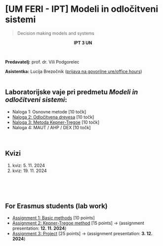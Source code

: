 # [UM FERI - IPT] Modeli in odločitveni sistemi
> Decision making models and systems

<p align="center">
  <b>IPT 3 UN <br/></b>
</p>
<br/>

**Predavatelj:** prof. dr. Vili Podgorelec

**Asistentka:** Lucija Brezočnik ([prijava na govorilne ure/office hours](https://calendly.com/lucija-brezocnik/30min))<br/><br/>

## Laboratorijske vaje pri predmetu *Modeli in odločitveni sistemi*:
- Naloga 1: Osnovne metode [10 točk]
- [Naloga 2: Odločitvena drevesa](<Naloge/Naloga 2>) [10 točk]
- [Naloga 3: Metoda Kepner-Tregoe](<Naloge/Naloga 3>) [10 točk]
- Naloga 4: MAUT / AHP / DEX [10 točk]
<br/><br/><br/>

## Kvizi
1. kviz: 5. 11. 2024
2. kviz: 19. 11. 2024

<br/><br/><br/>
## For Erasmus students (lab work)
- [Assignment 1: Basic methods](<Erasmus/Assignment 1>) [10 points]
- [Assignment 2: Kepner-Tregoe method](<Erasmus/Assignment 2>) [15 points] -> (assignment presentation: **12. 11. 2024**)
- [Assignment 3: Project](<Erasmus/Assignment 3>) [25 points] -> (assignment presentation: **3. 12. 2024**)
